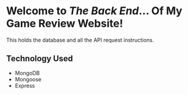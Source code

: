 # Welcome to *The Back End*... Of My Game Review Website!

This holds the database and all the API request instructions.

## Technology Used

- MongoDB
- Mongoose
- Express
